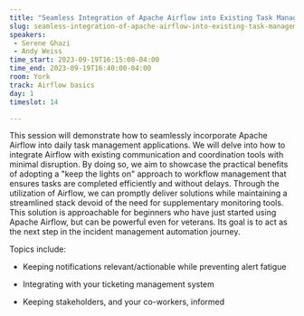 ```yaml
---
title: "Seamless Integration of Apache Airflow into Existing Task Management Workflows"
slug: seamless-integration-of-apache-airflow-into-existing-task-management-workflows
speakers:
 - Serene Ghazi
 - Andy Weiss
time_start: 2023-09-19T16:15:00-04:00
time_end: 2023-09-19T16:40:00-04:00
room: York
track: Airflow basics
day: 1
timeslot: 14

---
```


This session will demonstrate how to seamlessly incorporate Apache Airflow into daily task management applications. We will delve into how to integrate Airflow with existing communication and coordination tools with minimal disruption. By doing so, we aim to showcase the practical benefits of adopting a "keep the lights on" approach to workflow management that ensures tasks are completed efficiently and without delays. Through the utilization of Airflow, we can promptly deliver solutions while maintaining a streamlined stack devoid of the need for supplementary monitoring tools. This solution is approachable for beginners who have just started using Apache Airflow, but can be powerful even for veterans. Its goal is to act as the next step in the incident management automation journey.
 
 
 
 Topics include:
 
 - Keeping notifications relevant/actionable while preventing alert fatigue
 
 - Integrating with your ticketing management system
 
 - Keeping stakeholders, and your co-workers, informed